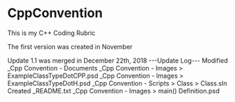 # CppConvention
This is my C++ Coding Rubric

The first version was created in November

Update 1.1 was merged in December 22th, 2018
---Update Log---
Modified
_Cpp Convention - Documents
_Cpp Convention - Images > ExampleClassTypeDotCPP.psd
_Cpp Convention - Images > ExampleClassTypeDotH.psd
_Cpp Convention - Scripts > Class > Class.sln
Created
_README.txt
_Cpp Convention - Images > main() Definition.psd
